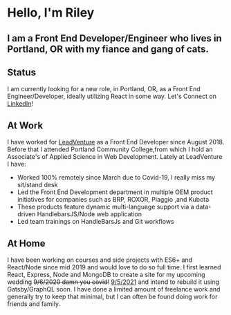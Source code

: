 # Hello, I'm Riley

## I am a Front End Developer/Engineer who lives in Portland, OR with my fiance and gang of cats.

## Status
 I am currently looking for a new role, in Portland, OR, as a Front End Engineer/Developer, ideally utilizing React in some way. Let's Connect on [LinkedIn](https://www.linkedin.com/in/riley-cravens/)!

 ## At Work
 I have worked for [LeadVenture](https://www.leadventure.com/) as a Front End Developer since August 2018. Before that I attended Portland Community College,from which I hold an Associate's of Applied Science in Web Development.
 Lately at LeadVenture  I have:
 + Worked 100% remotely since March due to Covid-19, I really miss my sit/stand desk
 + Led the Front End Development department in multiple OEM product initiatives for companies such as BRP, ROXOR, Piaggio ,and Kubota
 + These products feature dynamic multi-language support via a data-driven HandlebarsJS/Node web application
 + Led team trainings on HandleBarsJs and Git workflows

 ## At Home
 I have been working on courses and side projects with ES6+ and React/Node since mid 2019 and would love to do so full time. I first learned React, Express, Node and MongoDB  to create a site for my upcoming wedding ~~9/6/2020 damn you covid!~~ [9/5/2021](https://www.rileyandjessica.com/) and intend to rebuild it using Gatsby/GraphQL soon. I have done a limited amount of freelance work and generally try to keep that minimal, but I can often be found doing work for friends and family.


